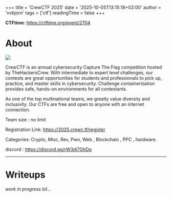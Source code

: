 +++
title = 'CrewCTF 2025'
date = '2025-10-05T13:15:18+02:00'
author = 'vvbjorn'
tags = ['ctf']
readingTime = false
+++

**CTFtime**: https://ctftime.org/event/2704

# About

![](/images/crewctf-2025-logo.png)

CrewCTF is an annual cybersecurity Capture The Flag competition hosted by TheHackersCrew. With intermediate to expert level challenges, our contests are great opportunities for students and professionals to pick up, practice, and master skills in cybersecurity. Challenge containerization provides safe, hands-on environments for all contestants.

As one of the top multinational teams, we greatly value diversity and inclusivity. Our CTFs are free and open to anyone with an internet connection.

Team size : no limit

Registration Link: https://2025.crewc.tf/register

Categories: Crypto, Misc, Rev, Pwn, Web , Blockchain , PPC , hardware.

discord : https://discord.gg/rW3dj7GhDq

---

# Writeups

*work in progress lol...*